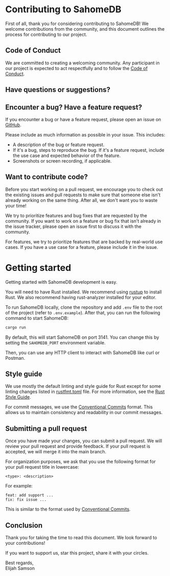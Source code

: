 # Contributing to SahomeDB

First of all, thank you for considering contributing to SahomeDB! We welcome contributions from the community, and this document outlines the process for contributing to our project.

## Code of Conduct

We are committed to creating a welcoming community. Any participant in our project is expected to act respectfully and to follow the [Code of Conduct](/docs/code_of_conduct.md).

## Have questions or suggestions?

## Encounter a bug? Have a feature request?

If you encounter a bug or have a feature request, please open an issue on [GitHub](https://github.com/sahomedb/sahomedb/issues).

Please include as much information as possible in your issue. This includes:

- A description of the bug or feature request.
- If it's a bug, steps to reproduce the bug. If it's a feature request, include the use case and expected behavior of the feature.
- Screenshots or screen recording, if applicable.

## Want to contribute code?

Before you start working on a pull request, we encourage you to check out the existing issues and pull requests to make sure that someone else isn't already working on the same thing. After all, we don't want you to waste your time!

We try to prioritize features and bug fixes that are requested by the community. If you want to work on a feature or bug fix that isn't already in the issue tracker, please open an issue first to discuss it with the community.

For features, we try to prioritize features that are backed by real-world use cases. If you have a use case for a feature, please include it in the issue.

# Getting started

Getting started with SahomeDB development is easy.

You will need to have Rust installed. We recommend using [rustup](https://www.rust-lang.org/tools/install) to install Rust. We also recommend having rust-analyzer installed for your editor.

To run SahomeDB locally, clone the repository and add `.env` file to the root of the project (refer to `.env.example`). After that, you can run the following command to start SahomeDB:

```bash
cargo run
```

By default, this will start SahomeDB on port 3141. You can change this by setting the `SAHOMEDB_PORT` environment variable.

Then, you can use any HTTP client to interact with SahomeDB like curl or Postman.

## Style guide

We use mostly the default linting and style guide for Rust except for some linting changes listed in [rustfmt.toml](rustfmt.toml) file. For more information, see the [Rust Style Guide](https://doc.rust-lang.org/beta/style-guide/index.html).

For commit messages, we use the [Conventional Commits](https://www.conventionalcommits.org/en/v1.0.0/) format. This allows us to maintain consistency and readability in our commit messages.

## Submitting a pull request

Once you have made your changes, you can submit a pull request. We will review your pull request and provide feedback. If your pull request is accepted, we will merge it into the main branch.

For organization purposes, we ask that you use the following format for your pull request title in lowercase:

```
<type>: <description>
```

For example:

```
feat: add support ...
fix: fix issue ...
```

This is similar to the format used by [Conventional Commits](https://www.conventionalcommits.org/en/v1.0.0/).

## Conclusion

Thank you for taking the time to read this document. We look forward to your contributions!

If you want to support us, star this project, share it with your circles.

Best regards,<br />
Elijah Samson